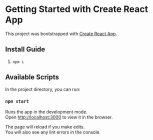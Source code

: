 # Getting Started with Create React App

This project was bootstrapped with [Create React App](https://github.com/facebook/create-react-app).

## Install Guide

1. `npm i`

## Available Scripts

In the project directory, you can run:

### `npm start`

Runs the app in the development mode.\
Open [http://localhost:3000](http://localhost:3000) to view it in the browser.

The page will reload if you make edits.\
You will also see any lint errors in the console.
